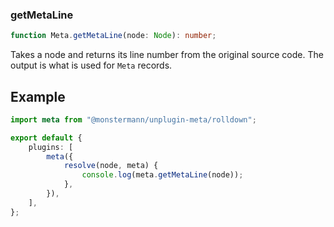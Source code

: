 ### getMetaLine

```ts
function Meta.getMetaLine(node: Node): number;
```

Takes a node and returns its line number from the original source code. The output is what is used for `Meta` records.

## Example

```ts [Rolldown]
import meta from "@monstermann/unplugin-meta/rolldown";

export default {
    plugins: [
        meta({
            resolve(node, meta) {
                console.log(meta.getMetaLine(node));
            },
        }),
    ],
};
```
